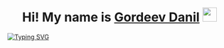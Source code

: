 <h1 align="center">Hi! My name is <a href="https://dangor220.github.io/" target="_blank">Gordeev Danil</a> 
<img src="https://github.com/blackcater/blackcater/raw/main/images/Hi.gif" height="32"/></h1>

[![Typing SVG](https://readme-typing-svg.herokuapp.com?size=30&duration=4000&color=CB504C&center=true&width=820&lines=I_am_a;Front-end;Developer)](https://git.io/typing-svg)
